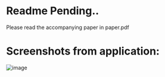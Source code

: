 # Readme Pending..
Please read the accompanying paper in paper.pdf

# Screenshots from application:
![image](https://github.com/user-attachments/assets/69a56bb1-4101-4af0-a2aa-28ba25473f0d)

